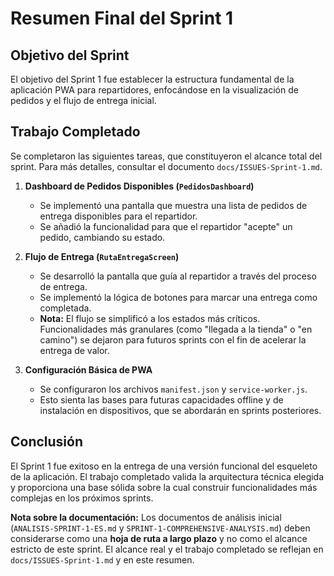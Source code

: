 # Resumen Final del Sprint 1

## Objetivo del Sprint
El objetivo del Sprint 1 fue establecer la estructura fundamental de la aplicación PWA para repartidores, enfocándose en la visualización de pedidos y el flujo de entrega inicial.

## Trabajo Completado
Se completaron las siguientes tareas, que constituyeron el alcance total del sprint. Para más detalles, consultar el documento `docs/ISSUES-Sprint-1.md`.

1.  **Dashboard de Pedidos Disponibles (`PedidosDashboard`)**
    -   Se implementó una pantalla que muestra una lista de pedidos de entrega disponibles para el repartidor.
    -   Se añadió la funcionalidad para que el repartidor "acepte" un pedido, cambiando su estado.

2.  **Flujo de Entrega (`RutaEntregaScreen`)**
    -   Se desarrolló la pantalla que guía al repartidor a través del proceso de entrega.
    -   Se implementó la lógica de botones para marcar una entrega como completada.
    -   **Nota:** El flujo se simplificó a los estados más críticos. Funcionalidades más granulares (como "llegada a la tienda" o "en camino") se dejaron para futuros sprints con el fin de acelerar la entrega de valor.

3.  **Configuración Básica de PWA**
    -   Se configuraron los archivos `manifest.json` y `service-worker.js`.
    -   Esto sienta las bases para futuras capacidades offline y de instalación en dispositivos, que se abordarán en sprints posteriores.

## Conclusión
El Sprint 1 fue exitoso en la entrega de una versión funcional del esqueleto de la aplicación. El trabajo completado valida la arquitectura técnica elegida y proporciona una base sólida sobre la cual construir funcionalidades más complejas en los próximos sprints.

**Nota sobre la documentación:** Los documentos de análisis inicial (`ANALISIS-SPRINT-1-ES.md` y `SPRINT-1-COMPREHENSIVE-ANALYSIS.md`) deben considerarse como una **hoja de ruta a largo plazo** y no como el alcance estricto de este sprint. El alcance real y el trabajo completado se reflejan en `docs/ISSUES-Sprint-1.md` y en este resumen.
